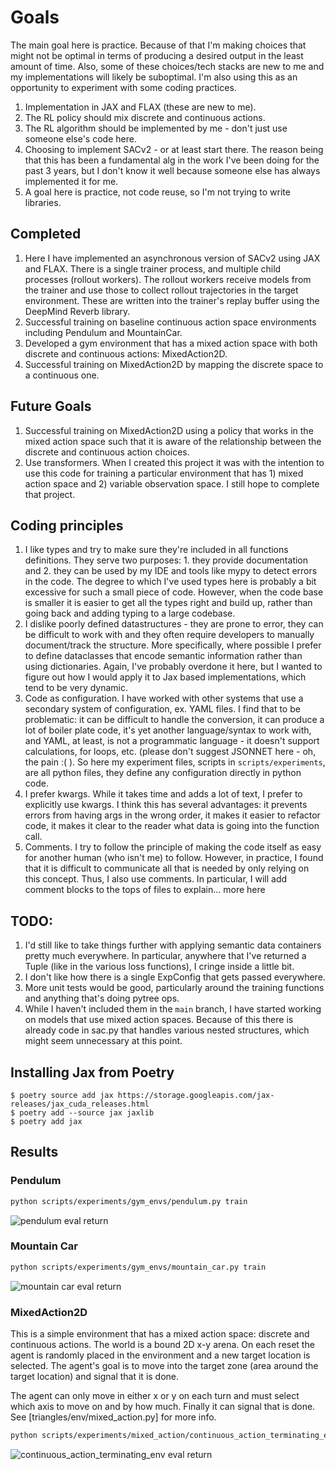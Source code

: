# Goals

The main goal here is practice. Because of that I'm making choices that might not be optimal in terms
of producing a desired output in the least amount of time. Also, some of these choices/tech stacks are new to me
and my implementations will likely be suboptimal. I'm also using this as an opportunity to experiment
with some coding practices.


1. Implementation in JAX and FLAX (these are new to me).
2. The RL policy should mix discrete and continuous actions.
3. The RL algorithm should be implemented by me - don't just use someone else's code here.
4. Choosing to implement SACv2 - or at least start there. The reason being that this has been a fundamental alg in the
work I've been doing for the past 3 years, but I don't know it well because someone else has always implemented it for
me.
5. A goal here is practice, not code reuse, so I'm not trying to write libraries.

## Completed

1. Here I have implemented an asynchronous version of SACv2 using JAX and FLAX. There is a single trainer process, and
multiple child processes (rollout workers). The rollout workers receive models from the trainer and use
those to collect rollout trajectories in the target environment. These are written into the trainer's replay 
buffer using the DeepMind Reverb library.
2. Successful training on baseline continuous action space environments including Pendulum and MountainCar.
3. Developed a gym environment that has a mixed action space with both discrete and continuous actions: MixedAction2D.
4. Successful training on MixedAction2D by mapping the discrete space to a continuous one.

## Future Goals

1. Successful training on MixedAction2D using a policy that works in the mixed action space such that it is aware of
the relationship between the discrete and continuous action choices.
2. Use transformers. When I created this project it was with the intention to use this code for training a particular
environment that has 1) mixed action space and 2) variable observation space. I still hope to complete that project.

## Coding principles

1. I like types and try to make sure they're included in all functions definitions. They serve two purposes: 1. they
provide documentation and 2. they can be used by my IDE and tools like mypy to detect errors in the code. The degree to
which I've used types here is probably a bit excessive for such a small piece of code. However, when the code base is 
smaller it is easier to get all the types right and build up, rather than going back and adding typing to a large 
codebase.
2. I dislike poorly defined datastructures - they are prone to error, they can be difficult to work with and they often
require developers to manually document/track the structure. More specifically, where possible I prefer to define
dataclasses that encode semantic information rather than using dictionaries. Again, I've probably overdone it here, but
I wanted to figure out how I would apply it to Jax based implementations, which tend to be very dynamic.
3. Code as configuration. I have worked with other systems that use a secondary system of configuration, ex. YAML files.
I find that to be problematic: it can be difficult to handle the conversion, it can produce a lot of boiler plate code,
it's yet another language/syntax to work with, and YAML, at least, is not a programmatic language - it doesn't support
calculations, for loops, etc. (please don't suggest JSONNET here - oh, the pain :( ). So here my experiment files,
scripts in `scripts/experiments`, are all python files, they define any configuration directly in python code.
4. I prefer kwargs. While it takes time and adds a lot of text, I prefer to explicitly use kwargs. I think this has
several advantages: it prevents errors from having args in the wrong order, it makes it easier to refactor code, it
makes it clear to the reader what data is going into the function call.
5. Comments. I try to follow the principle of making the code itself as easy for another human (who isn't me) to follow.
However, in practice, I found that it is difficult to communicate all that is needed by only relying on this concept.
Thus, I also use comments. In particular, I will add comment blocks to the tops of files to explain... more here


## TODO:

1. I'd still like to take things further with applying semantic data containers pretty much everywhere. In particular,
anywhere that I've returned a Tuple (like in the various loss functions), I cringe inside a little bit.
2. I don't like how there is a single ExpConfig that gets passed everywhere.
3. More unit tests would be good, particularly around the training functions and anything that's doing pytree ops.
4. While I haven't included them in the `main` branch, I have started working on models that use mixed action spaces. 
Because of this there is already code in sac.py that handles various nested structures, which might seem unnecessary
at this point.

## Installing Jax from Poetry

```
$ poetry source add jax https://storage.googleapis.com/jax-releases/jax_cuda_releases.html
$ poetry add --source jax jaxlib
$ poetry add jax
```

## Results

### Pendulum

```bash
python scripts/experiments/gym_envs/pendulum.py train
```

![pendulum eval return](https://github.com/csherstan/triangles/blob/main/img/gym_envs/pendulum/eval_return.png)

### Mountain Car

```bash
python scripts/experiments/gym_envs/mountain_car.py train
```

![mountain car eval return](https://github.com/csherstan/triangles/blob/main/img/gym_envs/mountain_car/eval_return.png)

### MixedAction2D

This is a simple environment that has a mixed action space: discrete and continuous actions.
The world is a bound 2D x-y arena. On each reset the agent is randomly placed in the environment and a new target
location is selected. The agent's goal is to move into the target zone (area around the target location) and signal
that it is done.

The agent can only move in either x or y on each turn and must select which axis to move on and by how much.
Finally it can signal that is done. See [triangles/env/mixed_action.py] for more 
info.

```bash
python scripts/experiments/mixed_action/continuous_action_terminating_env.py train
```

![continuous_action_terminating_env eval return](https://github.com/csherstan/triangles/blob/main/img/mixed_action/continuous_action_terminating_env/eval_return.png)









